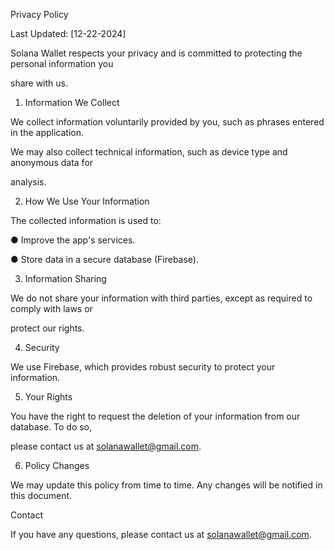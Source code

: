 Privacy Policy

Last Updated: [12-22-2024]

Solana Wallet respects your privacy and is committed to protecting the personal information you

share with us.

1. Information We Collect

We collect information voluntarily provided by you, such as phrases entered in the application.

We may also collect technical information, such as device type and anonymous data for

analysis.

2. How We Use Your Information

The collected information is used to:

● Improve the app's services.

● Store data in a secure database (Firebase).

3. Information Sharing

We do not share your information with third parties, except as required to comply with laws or

protect our rights.

4. Security

We use Firebase, which provides robust security to protect your information.

5. Your Rights

You have the right to request the deletion of your information from our database. To do so,

please contact us at solanawallet@gmail.com.

6. Policy Changes

We may update this policy from time to time. Any changes will be notified in this document.

Contact

If you have any questions, please contact us at solanawallet@gmail.com.
